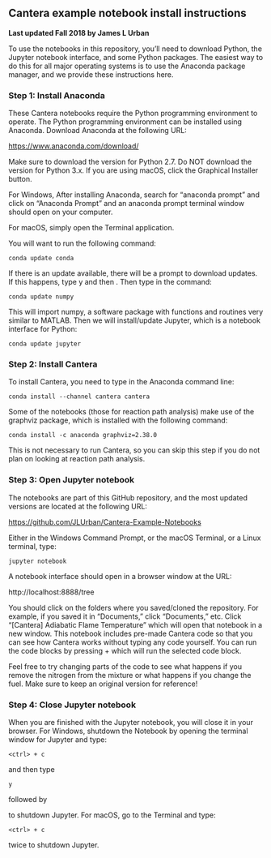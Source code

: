 ## Cantera example notebook install instructions

**Last updated Fall 2018 by James L Urban**

To use the notebooks in this repository, you’ll need to download 
Python, the Jupyter notebook interface, and some Python packages. 
The easiest way to do this for all major operating systems is to 
use the Anaconda package manager, and we provide these 
instructions here. 


### Step 1: Install Anaconda

These Cantera notebooks require the Python programming environment 
to operate. The Python programming environment can be installed 
using Anaconda. Download Anaconda at the following URL: 

https://www.anaconda.com/download/ 

Make sure to download the version for Python 2.7. Do NOT download 
the version for Python 3.x. If you are using macOS, click the 
Graphical Installer button.

For Windows, After installing Anaconda, search for “anaconda 
prompt” and click on “Anaconda Prompt” and an anaconda prompt 
terminal window should open on your computer. 

For macOS, simply open the Terminal application. 

You will want to run the following command:

`conda update conda`

If there is an update available, there will be a prompt to
download updates. If this happens, type y  and then <enter>. Then 
type in the command:

`conda update numpy`

This will import numpy, a software package with functions and
routines very similar to MATLAB. Then we will install/update 
Jupyter, which is a notebook interface for Python:

`conda update jupyter`

### Step 2: Install Cantera

To install Cantera, you need to type in the Anaconda command line:

`conda install --channel cantera cantera`

Some of the notebooks (those for reaction path analysis) make use 
of the graphviz package, which is installed with the following 
command:

`conda install -c anaconda graphviz=2.38.0`

This is not necessary to run Cantera, so you can skip this step if 
you do not plan on looking at reaction path analysis. 

### Step 3: Open Jupyter notebook

The notebooks are part of this GitHub repository, and the most 
updated versions are located at the following URL:

https://github.com/JLUrban/Cantera-Example-Notebooks 

Either in the Windows Command Prompt, or the macOS Terminal, or a 
Linux terminal, type:

`jupyter notebook`

A notebook interface should open in a browser window at the URL:

http://localhost:8888/tree

You should click on the folders where you saved/cloned the 
repository. For example, if you saved it in “Documents,” click 
“Documents,” etc. Click “[Cantera] Adiabatic Flame Temperature” 
which will open that notebook in a new window.  This notebook 
includes pre-made Cantera code so that you can see how Cantera 
works without typing any code yourself. You can run the code 
blocks by pressing <shift> + <enter> which will run the selected 
code block. 

Feel free to try changing parts of the code to see what happens if 
you remove the nitrogen from the mixture or what happens if you 
change the fuel. Make sure to keep an original version for 
reference!

### Step 4: Close Jupyter notebook

When you are finished with the Jupyter notebook, you will close it 
in your browser. For Windows, shutdown the Notebook by opening the 
terminal window for Jupyter and type: 

`<ctrl> + c` 

and then type 

`y` 

followed by 

<enter> 

to  shutdown Jupyter. For macOS, go to the Terminal and type:

`<ctrl> + c `

twice to shutdown Jupyter. 
